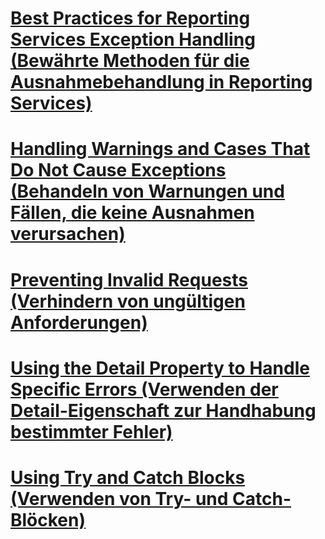 # [Best Practices for Reporting Services Exception Handling (Bewährte Methoden für die Ausnahmebehandlung in Reporting Services)](best-practices-for-reporting-services-exception-handling.md)
# [Handling Warnings and Cases That Do Not Cause Exceptions (Behandeln von Warnungen und Fällen, die keine Ausnahmen verursachen)](handling-warnings-and-cases-that-do-not-cause-exceptions.md)
# [Preventing Invalid Requests (Verhindern von ungültigen Anforderungen)](preventing-invalid-requests.md)
# [Using the Detail Property to Handle Specific Errors (Verwenden der Detail-Eigenschaft zur Handhabung bestimmter Fehler)](using-the-detail-property-to-handle-specific-errors.md)
# [Using Try and Catch Blocks (Verwenden von Try- und Catch-Blöcken)](using-try-and-catch-blocks.md)
